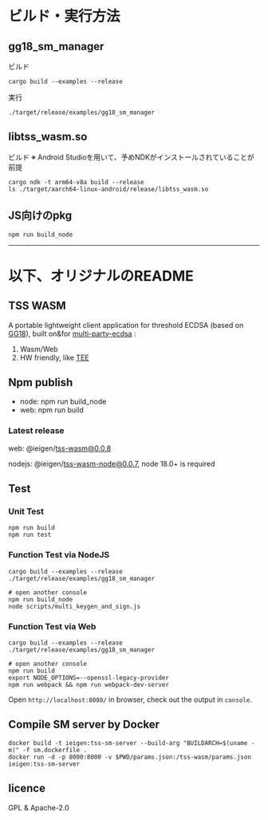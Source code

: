 # ビルド・実行方法

## gg18_sm_manager

ビルド

```shell
cargo build --examples --release
```

実行

```shell
./target/release/examples/gg18_sm_manager
```

## libtss_wasm.so

ビルド
※ Android Studioを用いて、予めNDKがインストールされていることが前提
```shell
cargo ndk -t arm64-v8a build --release
ls ./target/aarch64-linux-android/release/libtss_wasm.so
```

## JS向けのpkg

```shell
npm run build_node
```

---

# 以下、オリジナルのREADME

## TSS WASM
A portable lightweight client application for threshold ECDSA (based on [GG18](https://eprint.iacr.org/2019/114.pdf)), built on&for [multi-party-ecdsa](https://github.com/ZenGo-X/multi-party-ecdsa) : 
1) Wasm/Web
2) HW friendly, like [TEE](https://github.com/0xEigenLabs/eigencc)

## Npm publish

* node: npm run build_node
* web: npm run build

### Latest release

web: @ieigen/tss-wasm@0.0.8

nodejs: @ieigen/tss-wasm-node@0.0.7, node 18.0+ is required

## Test

### Unit Test
```
npm run build
npm run test
```

### Function Test via NodeJS
```
cargo build --examples --release
./target/release/examples/gg18_sm_manager

# open another console
npm run build_node
node scripts/multi_keygen_and_sign.js
```

### Function Test via Web

```
cargo build --examples --release
./target/release/examples/gg18_sm_manager

# open another console
npm run build
export NODE_OPTIONS=--openssl-legacy-provider
npm run webpack && npm run webpack-dev-server
```

Open `http://localhost:8080/` in browser, check out the output in `console`.

## Compile SM server by Docker

```
docker build -t ieigen:tss-sm-server --build-arg "BUILDARCH=$(uname -m)" -f sm.dockerfile .
docker run -d -p 8000:8000 -v $PWD/params.json:/tss-wasm/params.json ieigen:tss-sm-server
```

## licence
GPL & Apache-2.0

